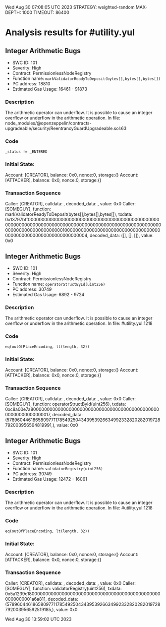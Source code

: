 Wed Aug 30 07:08:05 UTC 2023
STRATEGY: weighted-random
MAX-DEPTH: 1000
TIMEOUT: 86400
# Analysis results for #utility.yul

## Integer Arithmetic Bugs
- SWC ID: 101
- Severity: High
- Contract: PermissionlessNodeRegistry
- Function name: `markValidatorReadyToDeposit(bytes[],bytes[],bytes[])`
- PC address: 18810
- Estimated Gas Usage: 16461 - 91873

### Description

The arithmetic operator can underflow.
It is possible to cause an integer overflow or underflow in the arithmetic operation.
In file: node_modules/@openzeppelin/contracts-upgradeable/security/ReentrancyGuardUpgradeable.sol:63

### Code

```
_status != _ENTERED
```

### Initial State:

Account: [CREATOR], balance: 0x0, nonce:0, storage:{}
Account: [ATTACKER], balance: 0x0, nonce:0, storage:{}

### Transaction Sequence

Caller: [CREATOR], calldata: , decoded_data: , value: 0x0
Caller: [SOMEGUY], function: markValidatorReadyToDeposit(bytes[],bytes[],bytes[]), txdata: 0x13797bff000000000000000000000000000000000000000000000000000000000000000000000000000000000000000000000000000000000000000000000000000000100000000000000000000000000000000000000000000000000000000000000004, decoded_data: ([], [], []), value: 0x0


## Integer Arithmetic Bugs
- SWC ID: 101
- Severity: High
- Contract: PermissionlessNodeRegistry
- Function name: `operatorStructById(uint256)`
- PC address: 30749
- Estimated Gas Usage: 6892 - 9724

### Description

The arithmetic operator can underflow.
It is possible to cause an integer overflow or underflow in the arithmetic operation.
In file: #utility.yul:1218

### Code

```
eq(outOfPlaceEncoding, lt(length, 32))
```

### Initial State:

Account: [CREATOR], balance: 0x0, nonce:0, storage:{}
Account: [ATTACKER], balance: 0x0, nonce:0, storage:{}

### Transaction Sequence

Caller: [CREATOR], calldata: , decoded_data: , value: 0x0
Caller: [SOMEGUY], function: operatorStructById(uint256), txdata: 0xc8a00e7a8000000000000000000000000000000000000000000000000000000000000017, decoded_data: (57896044618658097711785492504343953926634992332820282019728792003956564819991,), value: 0x0


## Integer Arithmetic Bugs
- SWC ID: 101
- Severity: High
- Contract: PermissionlessNodeRegistry
- Function name: `validatorRegistry(uint256)`
- PC address: 30749
- Estimated Gas Usage: 12472 - 16061

### Description

The arithmetic operator can underflow.
It is possible to cause an integer overflow or underflow in the arithmetic operation.
In file: #utility.yul:1218

### Code

```
eq(outOfPlaceEncoding, lt(length, 32))
```

### Initial State:

Account: [CREATOR], balance: 0x0, nonce:0, storage:{}
Account: [ATTACKER], balance: 0x0, nonce:0, storage:{}

### Transaction Sequence

Caller: [CREATOR], calldata: , decoded_data: , value: 0x0
Caller: [SOMEGUY], function: validatorRegistry(uint256), txdata: 0x5a1239c18000000000000000000000000000000000000000000000000000000001a6a811, decoded_data: (57896044618658097711785492504343953926634992332820282019728792003956592519185,), value: 0x0


Wed Aug 30 13:59:02 UTC 2023
